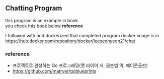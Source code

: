 ## Chatting Program

this program is an example in book.<br>
you check this book below <strong>reference</strong><br>

I followed with and dockerized that completed program
docker image is in https://hub.docker.com/repository/docker/leeseohyeon21/chat

### reference
- 프로젝트로 완성하는 Go 프로그래밍(맷 라이어 저, 권순범 역, 에이콘출판)
- https://github.com/matryer/goblueprints
